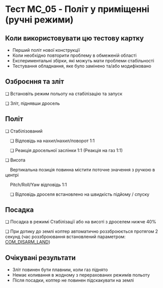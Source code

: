 # Тест MC_05 - Політ у приміщенні (ручні режими)

## Коли використовувати цю тестову картку

- Перший політ нової конструкції
- Коли необхідно повторити проблему в обмеженій області
- Експериментальні збірки, які можуть мати проблеми стабільності
- Тестування обладнання, яке було замінено та/або модифіковано

## Озброєння та зліт

❏ Встановіть режим польоту на стабілізацію та запуск

❏ Зліт, піднявши дросель

## Політ

❏ Стабілізований

&nbsp;&nbsp;&nbsp;&nbsp;❏ Відповідь на нахил/нахил/поворот 1:1

&nbsp;&nbsp;&nbsp;&nbsp;❏ Реакція дросельної заслінки 1:1 (Реакція на газ 1:1)

❏ Висота

&nbsp;&nbsp;&nbsp;&nbsp;Вертикальна позиція повинна містити поточне значення з ручкою в центрі

&nbsp;&nbsp;&nbsp;&nbsp;Pitch/Roll/Yaw відповідь 1:1

&nbsp;&nbsp;&nbsp;&nbsp;❏ Відповідь дроселя встановлено на швидкість підйому / спуску

## Посадка

❏ Посадка в режимі Стабілізації або на висоті з дроселем нижче 40%

❏ При дотику до землі коптер автоматично роззброюється протягом 2 секунд (час роззброювання встановлений параметром: [COM_DISARM_LAND](../advanced_config/parameter_reference.md#COM_DISARM_LAND))

## Очікувані результати

- Зліт повинен бути плавним, коли газ піднято
- Немає коливання в жодному з перерахованих режимів польоту
- Після посадки, коптер не повинен підскакувати на землі
